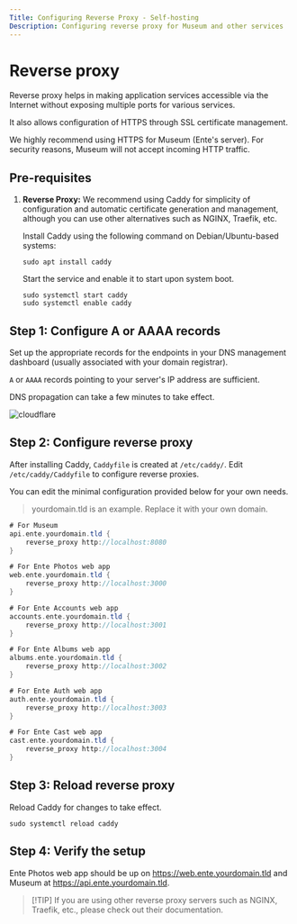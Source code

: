 ```yaml
---
Title: Configuring Reverse Proxy - Self-hosting
Description: Configuring reverse proxy for Museum and other services
---
```


# Reverse proxy

Reverse proxy helps in making application services accessible via the Internet
without exposing multiple ports for various services.

It also allows configuration of HTTPS through SSL certificate management.

We highly recommend using HTTPS for Museum (Ente's server). For security
reasons, Museum will not accept incoming HTTP traffic.

## Pre-requisites

1.  **Reverse Proxy:** We recommend using Caddy for simplicity of configuration
    and automatic certificate generation and management, although you can use
    other alternatives such as NGINX, Traefik, etc.

    Install Caddy using the following command on Debian/Ubuntu-based systems:

    ```shell
    sudo apt install caddy
    ```

    Start the service and enable it to start upon system boot.

    ```shell
    sudo systemctl start caddy
    sudo systemctl enable caddy
    ```

## Step 1: Configure A or AAAA records

Set up the appropriate records for the endpoints in your DNS management
dashboard (usually associated with your domain registrar).

`A` or `AAAA` records pointing to your server's IP address are sufficient.

DNS propagation can take a few minutes to take effect.

![cloudflare](/cloudflare.png)

## Step 2: Configure reverse proxy

After installing Caddy, `Caddyfile` is created at `/etc/caddy/`. Edit
`/etc/caddy/Caddyfile` to configure reverse proxies.

You can edit the minimal configuration provided below for your own needs.

> yourdomain.tld is an example. Replace it with your own domain.

```groovy
# For Museum
api.ente.yourdomain.tld {
    reverse_proxy http://localhost:8080
}

# For Ente Photos web app
web.ente.yourdomain.tld {
    reverse_proxy http://localhost:3000
}

# For Ente Accounts web app
accounts.ente.yourdomain.tld {
    reverse_proxy http://localhost:3001
}

# For Ente Albums web app
albums.ente.yourdomain.tld {
    reverse_proxy http://localhost:3002
}

# For Ente Auth web app
auth.ente.yourdomain.tld {
    reverse_proxy http://localhost:3003
}

# For Ente Cast web app
cast.ente.yourdomain.tld {
    reverse_proxy http://localhost:3004
}
```

## Step 3: Reload reverse proxy

Reload Caddy for changes to take effect.

```shell
sudo systemctl reload caddy
```

## Step 4: Verify the setup

Ente Photos web app should be up on https://web.ente.yourdomain.tld and Museum
at https://api.ente.yourdomain.tld.

> [!TIP] If you are using other reverse proxy servers such as NGINX, Traefik,
> etc., please check out their documentation.
